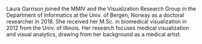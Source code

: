 Laura Garrison joined the MMIV and the Visualization Research Group in the Department of Informatics at the Univ. of Bergen, Norway as a doctoral researcher in 2018. She received her M.Sc. in biomedical visualization in 2012 from the Univ. of Illinois. Her research focuses medical visualization and visual analytics, drawing from her background as a medical artist.
